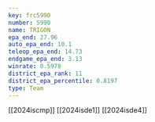 ```yaml
---
key: frc5990
number: 5990
name: TRIGON
epa_end: 27.96
auto_epa_end: 10.1
teleop_epa_end: 14.73
endgame_epa_end: 3.13
winrate: 0.5978
district_epa_rank: 11
district_epa_percentile: 0.8197
type: Team
---
```

[[2024iscmp]]
[[2024isde1]]
[[2024isde4]]
